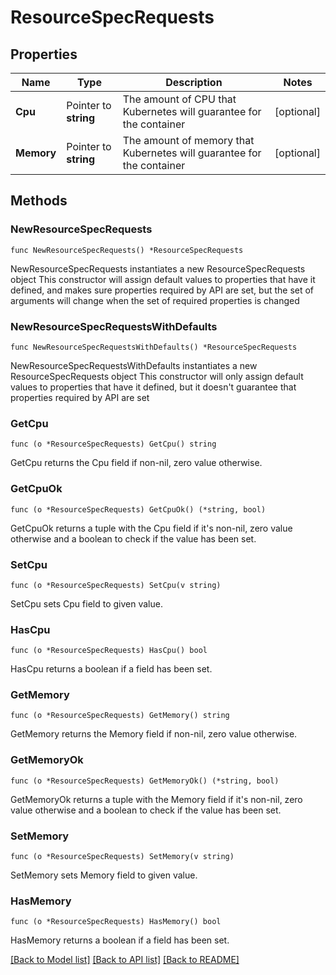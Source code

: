 # ResourceSpecRequests

## Properties

Name | Type | Description | Notes
------------ | ------------- | ------------- | -------------
**Cpu** | Pointer to **string** | The amount of CPU that Kubernetes will guarantee for the container | [optional] 
**Memory** | Pointer to **string** | The amount of memory that Kubernetes will guarantee for the container | [optional] 

## Methods

### NewResourceSpecRequests

`func NewResourceSpecRequests() *ResourceSpecRequests`

NewResourceSpecRequests instantiates a new ResourceSpecRequests object
This constructor will assign default values to properties that have it defined,
and makes sure properties required by API are set, but the set of arguments
will change when the set of required properties is changed

### NewResourceSpecRequestsWithDefaults

`func NewResourceSpecRequestsWithDefaults() *ResourceSpecRequests`

NewResourceSpecRequestsWithDefaults instantiates a new ResourceSpecRequests object
This constructor will only assign default values to properties that have it defined,
but it doesn't guarantee that properties required by API are set

### GetCpu

`func (o *ResourceSpecRequests) GetCpu() string`

GetCpu returns the Cpu field if non-nil, zero value otherwise.

### GetCpuOk

`func (o *ResourceSpecRequests) GetCpuOk() (*string, bool)`

GetCpuOk returns a tuple with the Cpu field if it's non-nil, zero value otherwise
and a boolean to check if the value has been set.

### SetCpu

`func (o *ResourceSpecRequests) SetCpu(v string)`

SetCpu sets Cpu field to given value.

### HasCpu

`func (o *ResourceSpecRequests) HasCpu() bool`

HasCpu returns a boolean if a field has been set.

### GetMemory

`func (o *ResourceSpecRequests) GetMemory() string`

GetMemory returns the Memory field if non-nil, zero value otherwise.

### GetMemoryOk

`func (o *ResourceSpecRequests) GetMemoryOk() (*string, bool)`

GetMemoryOk returns a tuple with the Memory field if it's non-nil, zero value otherwise
and a boolean to check if the value has been set.

### SetMemory

`func (o *ResourceSpecRequests) SetMemory(v string)`

SetMemory sets Memory field to given value.

### HasMemory

`func (o *ResourceSpecRequests) HasMemory() bool`

HasMemory returns a boolean if a field has been set.


[[Back to Model list]](../README.md#documentation-for-models) [[Back to API list]](../README.md#documentation-for-api-endpoints) [[Back to README]](../README.md)



